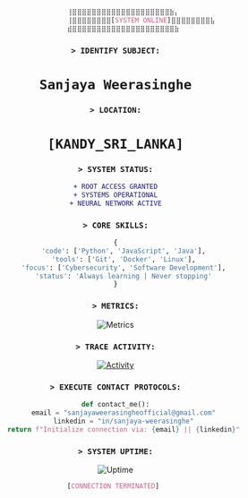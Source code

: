 ```css
⠀⠀⠀⠀⠀⠀⠀⠀⠀⠀⠀⠀⠀⠀⠀⠀⠀⠀⠀⢸⣿⣿⣿⣿⣿⣿⣿⣿⣿⣿⣿⣿⣿⣿⣿⣿⣿⣿⣿⣿⣷⡄⠀⠀⠀⠀⠀⠀⠀⠀⠀⠀⠀⠀⠀⠀⠀⠀⠀⠀
⠀⠀⠀⠀⠀⠀⠀⠀⠀⠀⠀⠀⠀⠀⠀⠀⠀⠀⠀⢸⣿⣿⣿⣿⣿⣿⣿⣿[SYSTEM ONLINE]⣿⣿⣿⣿⣿⣿⣿⣿⣧⠀⠀⠀⠀⠀⠀⠀⠀⠀⠀⠀⠀⠀⠀⠀⠀⠀
⠀⠀⠀⠀⠀⠀⠀⠀⠀⠀⠀⠀⠀⠀⠀⠀⠀⠀⠀⣾⣿⣿⣿⣿⣿⣿⣿⣿⣿⣿⣿⣿⣿⣿⣿⣿⣿⣿⣿⣿⣿⣷⠀⠀⠀⠀⠀⠀⠀⠀⠀⠀⠀⠀⠀⠀⠀⠀⠀
```

<div align="center">
  
### `> IDENTIFY SUBJECT:`
# `Sanjaya Weerasinghe`

### `> LOCATION:`
# `[KANDY_SRI_LANKA]`

### `> SYSTEM STATUS:`
```diff
+ ROOT ACCESS GRANTED
+ SYSTEMS OPERATIONAL
+ NEURAL NETWORK ACTIVE
```

### `> CORE SKILLS:`
```python
{
    'code': ['Python', 'JavaScript', 'Java'],
    'tools': ['Git', 'Docker', 'Linux'],
    'focus': ['Cybersecurity', 'Software Development'],
    'status': 'Always learning | Never stopping'
}
```

### `> METRICS:`
![Metrics](https://metrics.lecoq.io/SanjayaWeerasingheBackup?template=terminal&base.header=0&base.activity=0&base.repositories=0&base.metadata=0&languages=1&base.indepth=false&base.hireable=false&languages.limit=8&languages.threshold=0%25&languages.colors=github&languages.sections=most-used&languages.indepth=false&languages.analysis.timeout=15&languages.categories=markup%2C%20programming&languages.recent.categories=markup%2C%20programming&languages.recent.load=300&languages.recent.days=14&config.timezone=Asia%2FColombo)

### `> TRACE ACTIVITY:`
[![Activity](https://github-readme-activity-graph.vercel.app/graph?username=SanjayaWeerasingheBackup&theme=matrix&hide_border=true&bg_color=000000&color=00FF00&line=00FF00&point=FFFFFF)](https://github.com/SanjayaWeerasingheBackup)

### `> EXECUTE CONTACT PROTOCOLS:`
```python
def contact_me():
    email = "sanjayaweerasingheofficial@gmail.com"
    linkedin = "in/sanjaya-weerasinghe"
    return f"Initialize connection via: {email} || {linkedin}"
```

### `> SYSTEM UPTIME:`
![Uptime](https://github-readme-streak-stats.herokuapp.com/?user=SanjayaWeerasingheBackup&theme=matrix&hide_border=true&background=000000&ring=00FF00&fire=00FF00&currStreakLabel=00FF00)

</div>

```css
⠀⠀⠀⠀⠀⠀⠀⠀⠀⠀⠀⠀⠀⠀⠀⠀⠀⠀⠀[CONNECTION TERMINATED]⠀⠀⠀⠀⠀⠀⠀⠀⠀⠀⠀⠀⠀⠀⠀⠀⠀⠀⠀⠀⠀
```
